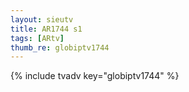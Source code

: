 ```yaml
--- 
layout: sieutv
title: AR1744 s1
tags: [ARtv]
thumb_re: globiptv1744
---
```

{% include tvadv key="globiptv1744" %} 
